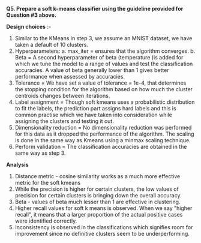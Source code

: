 **Q5. Prepare a soft k-means classifier using the guideline provided for Question #3 above.**

**Design choices** :-
1. Similar to the KMeans in step 3, we assume an MNIST dataset, we have taken a default of 10 clusters.
2. Hyperparameters:
a. max_iter = ensures that the algorithm converges. 
b. Beta = A second hyperparameter of beta (temperature )is added for which we tune the model to a range of values and test the classification accuracies. A value of beta generally lower than 1 gives better performance when assessed by accuracies. 
3. Tolerance = We have set a value of tolerance = 1e-4, that determines the stopping condition for the algorithm based on how much the cluster centroids changes between iterations.
4. Label assignment = Though soft kmeans uses a probabilistic distribution to fit the labels, the prediction part assigns hard labels and this is common practise which we have taken into consideration while assigning the clusters and testing it out.
5. Dimensionality reduction = No dimensionality reduction was performed for this data as it dropped the performance of the algorithm. The scaling is done in the same way as Kmeans using a minmax scaling technique.
6. Perform validation = The classification accuracies are obtained in the same way as step 3.

**Analysis**
1. Distance metric - cosine similarity works as a much more effective metric for the soft kmeans
2. While the precision is higher for certain clusters, the low values of precision for certain clusters is bringing down the overall accuracy.
3. Beta - values of beta much lesser than 1 are effective in clustering.
4. Higher recall values for soft k means is observed. When we say "higher recall", it means that a larger proportion of the actual positive cases were identified correctly.
5. Inconsistency is observed in the classifications which signifies room for improvement since no definitive clusters seem to be underperforming.
